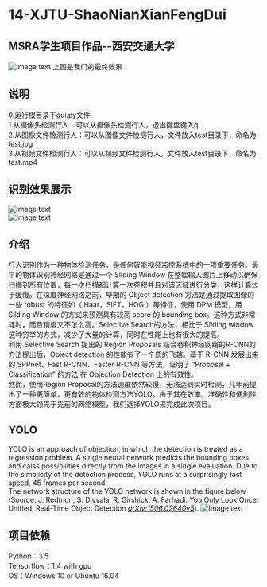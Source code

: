 # 14-XJTU-ShaoNianXianFengDui
## MSRA学生项目作品--西安交通大学
![Image text](https://github.com/WALKMAN2000/14-XJTU-ShaoNianXianFengDui/blob/master/demo_img/demo_img1.JPG)
上图是我们的最终效果

## 说明
0.运行根目录下gui.py文件</br>
1.从摄像头检测行人：可以从摄像头检测行人，退出键盘键入q</br> 
2.从图像文件检测行人：可以从图像文件检测行人，文件放入test目录下，命名为test.jpg</br>
3.从视频文件检测行人：可以从视频文件检测行人，文件放入test目录下，命名为test.mp4</br>

## 识别效果展示
![Image text](https://github.com/WALKMAN2000/14-XJTU-ShaoNianXianFengDui/blob/master/demo_img/demo_img2.JPG)</br>
![Image text](https://github.com/WALKMAN2000/14-XJTU-ShaoNianXianFengDui/blob/master/demo_img/predictions.jpg)</br>

## 介绍
行人识别作为一种物体检测任务，是任何智能视频监控系统中的一项重要任务。最早的物体识别神经网络是通过一个 Sliding Window 在整幅输入图片上移动以确保扫描到所有位置，每一次扫描都计算一次卷积并且对该区域进行分类，这样计算过于缓慢。在深度神经网络之前，早期的 Object detection 方法是通过提取图像的一些 robust 的特征如（ Haar，SIFT，HOG ）等特征，使用 DPM 模型，用 Silding Window 的方式来预测具有较高 score 的 bounding box。这种方式非常耗时，而且精度又不怎么高。Selective Search的方法，相比于 Sliding window 这种穷举的方式，减少了大量的计算，同时在性能上也有很大的提高。</br>
利用 Selective Search 提出的 Region Proposals 结合卷积神经网络的R-CNN的方法提出后，Object detection 的性能有了一个质的飞越。基于 R-CNN 发展出来的 SPPnet、Fast R-CNN、Faster R-CNN 等方法，证明了 “Proposal + Classification” 的方法 在 Objection Detection 上的有效性。</br>
然而，使用Region Proposal的方法速度依然较慢，无法达到实时检测，几年前提出了一种更简单，更有效的物体检测方法YOLO。由于其在效率，准确性和便利性方面极大领先于先前的网络模型，我们选择YOLO来完成此次项目。</br>
## YOLO
YOLO is an approach of objection, in which the detection is treated as a regression problem. A single neural network predicts the bounding boxes and calss possibilities directly from the images in a single evaluation. Due to the simplicity of the detection process, YOLO runs at a surprisingly fast speed, 45 frames per second.</br>
The network structure of the YOLO network is shown in the figure below (Source: J. Redmon, S. Divvala, R. Girshick, A. Farhadi. You Only Look Once: Unified, Real-Time Object Detection [*arXiv:1506.02640v5*](https://arxiv.org/abs/1506.02640v5)).
![Image text](https://github.com/WALKMAN2000/14-XJTU-ShaoNianXianFengDui/blob/master/demo_img/YOLO_architecture.jpg)

## 项目依赖
Python：3.5</br>
Tensorflow：1.4 with gpu</br>
OS：Windows 10 or Ubuntu 16.04</br>

